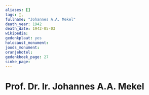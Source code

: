 ```yaml
---
aliases: []
tags: 👤, 
fullname: "Johannes A.A. Mekel"
death_year: 1942
death_date: 1942-05-03
wikipedia:
gedenkplaat: yes
holocaust_monument:
joods_monument:
oranjehotel:
gedenkboek_page: 27
sinke_page:
---
```


# Prof. Dr. Ir. Johannes A.A. Mekel
